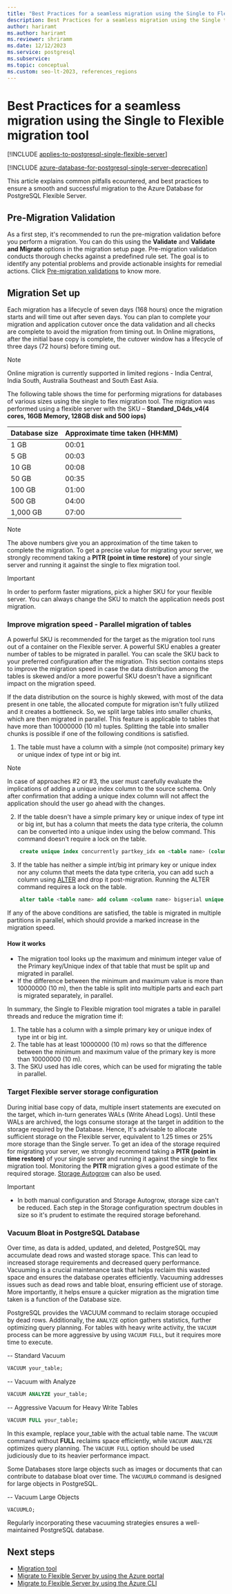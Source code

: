 ```yaml
---
title: "Best Practices for a seamless migration using the Single to Flexible migration tool"
description: Best Practices for a seamless migration using the Single to Flexible migration tool.
author: hariramt
ms.author: hariramt
ms.reviewer: shriramm
ms.date: 12/12/2023
ms.service: postgresql
ms.subservice: 
ms.topic: conceptual
ms.custom: seo-lt-2023, references_regions
---
```


# Best Practices for a seamless migration using the Single to Flexible migration tool

[!INCLUDE [applies-to-postgresql-single-flexible-server](../includes/applies-to-postgresql-single-flexible-server.md)]

[!INCLUDE [azure-database-for-postgresql-single-server-deprecation](../includes/azure-database-for-postgresql-single-server-deprecation.md)]

This article explains common pitfalls ecountered, and best practices to ensure a smooth and successful migration to the Azure Database for PostgreSQL Flexible Server.

## Pre-Migration Validation

As a first step, it's recommended to run the pre-migration validation before you perform a migration. You can do this using the **Validate** and **Validate and Migrate** options in the migration setup page. Pre-migration validation conducts thorough checks against a predefined rule set. The goal is to identify any potential problems and provide actionable insights for remedial actions. Click [Pre-migration validations](./concepts-single-to-flexible.md#pre-migration-validations) to know more.

## Migration Set up

Each migration has a lifecycle of seven days (168 hours) once the migration starts and will time out after seven days. You can plan to complete your migration and application cutover once the data validation and all checks are complete to avoid the migration from timing out. In Online migrations, after the initial base copy is complete, the cutover window has a lifecycle of three days (72 hours) before timing out.

> [!NOTE]  
> Online migration is currently supported in limited regions - India Central, India South, Australia Southeast and South East Asia.

The following table shows the time for performing migrations for databases of various sizes using the single to flex migration tool. The migration was performed using a flexible server with the SKU – **Standard_D4ds_v4(4 cores, 16GB Memory, 128GB disk and 500 iops)**

| Database size | Approximate time taken (HH:MM) |
| :--- | :--- |
| 1 GB | 00:01 |
| 5 GB | 00:03 |
| 10 GB | 00:08 |
| 50 GB | 00:35 |
| 100 GB | 01:00 |
| 500 GB | 04:00 |
| 1,000 GB | 07:00 |

> [!NOTE]  
> The above numbers give you an approximation of the time taken to complete the migration. To get a precise value for migrating your server, we strongly recommend taking a **PITR (point in time restore)** of your single server and running it against the single to flex migration tool.

> [!IMPORTANT]  
> In order to perform faster migrations, pick a higher SKU for your flexible server. You can always change the SKU to match the application needs post migration.

### Improve migration speed - Parallel migration of tables

A powerful SKU is recommended for the target as the migration tool runs out of a container on the Flexible server. A powerful SKU enables a greater number of tables to be migrated in parallel. You can scale the SKU back to your preferred configuration after the migration. This section contains steps to improve the migration speed in case the data distribution among the tables is skewed and/or a more powerful SKU doesn't have a significant impact on the migration speed.

If the data distribution on the source is highly skewed, with most of the data present in one table, the allocated compute for migration isn't fully utilized and it creates a bottleneck. So, we split large tables into smaller chunks, which are then migrated in parallel. This feature is applicable to tables that have more than 10000000 (10 m) tuples. Splitting the table into smaller chunks is possible if one of the following conditions is satisfied.  

1. The table must have a column with a simple (not composite) primary key or unique index of type int or big int.

> [!NOTE]  
> In case of approaches #2 or #3, the user must carefully evaluate the implications of adding a unique index column to the source schema. Only after confirmation that adding a unique index column will not affect the application should the user go ahead with the changes.

2. If the table doesn't have a simple primary key or unique index of type int or big int, but has a column that meets the data type criteria, the column can be converted into a unique index using the below command. This command doesn't require a lock on the table.

```sql
    create unique index concurrently partkey_idx on <table name> (column name);
```

3. If the table has neither a simple int/big int primary key or unique index nor any column that meets the data type criteria, you can add such a column using [ALTER](https://www.postgresql.org/docs/current/sql-altertable.html) and drop it post-migration. Running the ALTER command requires a lock on the table.

```sql
    alter table <table name> add column <column name> bigserial unique;
```

If any of the above conditions are satisfied, the table is migrated in multiple partitions in parallel, which should provide a marked increase in the migration speed.

#### How it works

- The migration tool looks up the maximum and minimum integer value of the Primary key/Unique index of that table that must be split up and migrated in parallel.
- If the difference between the minimum and maximum value is more than 10000000 (10 m), then the table is split into multiple parts and each part is migrated separately, in parallel.

In summary, the Single to Flexible migration tool migrates a table in parallel threads and reduce the migration time if:

1. The table has a column with a simple primary key or unique index of type int or big int.
2. The table has at least 10000000 (10 m) rows so that the difference between the minimum and maximum value of the primary key is more than 10000000 (10 m).
3. The SKU used has idle cores, which can be used for migrating the table in parallel.

### Target Flexible server storage configuration

During initial base copy of data, multiple insert statements are executed on the target, which in-turn generates WALs (Write Ahead Logs). Until these WALs are archived, the logs consume storage at the target in addition to the storage required by the Database. Hence, It's advisable to allocate sufficient storage on the Flexible server, equivalent to 1.25 times or 25% more storage than the Single server. To get an idea of the storage required for migrating your server, we strongly recommend taking a **PITR (point in time restore)** of your single server and running it against the single to flex migration tool. Monitoring the **PITR** migration gives a good estimate of the required storage. [Storage Autogrow](../flexible-server/how-to-auto-grow-storage-portal.md) can also be used.

> [!IMPORTANT]  
> 
- In both manual configuration and Storage Autogrow, storage size can't be reduced. Each step in the Storage configuration spectrum doubles in size so it's prudent to estimate the required storage beforehand.

### Vacuum Bloat in PostgreSQL Database

Over time, as data is added, updated, and deleted, PostgreSQL may accumulate dead rows and wasted storage space. This can lead to increased storage requirements and decreased query performance. Vacuuming is a crucial maintenance task that helps reclaim this wasted space and ensures the database operates efficiently. Vacuuming addresses issues such as dead rows and table bloat, ensuring efficient use of storage. More importantly, it helps ensure a quicker migration as the migration time taken is a function of the Database size.

PostgreSQL provides the VACUUM command to reclaim storage occupied by dead rows. Additionally, the `ANALYZE` option gathers statistics, further optimizing query planning. For tables with heavy write activity, the `VACUUM` process can be more aggressive by using `VACUUM FULL`, but it requires more time to execute.

-- Standard Vacuum
```sql
VACUUM your_table;
```

-- Vacuum with Analyze
```sql
VACUUM ANALYZE your_table;
```

-- Aggressive Vacuum for Heavy Write Tables
```sql
VACUUM FULL your_table;
```

In this example, replace your_table with the actual table name. The `VACUUM` command without **FULL** reclaims space efficiently, while `VACUUM ANALYZE` optimizes query planning. The `VACUUM FULL` option should be used judiciously due to its heavier performance impact. 

Some Databases store large objects such as images or documents that can contribute to database bloat over time. The `VACUUMLO` command is designed for large objects in PostgreSQL.

-- Vacuum Large Objects
```sql
VACUUMLO;
```

Regularly incorporating these vacuuming strategies ensures a well-maintained PostgreSQL database.

## Next steps

- [Migration tool](concepts-single-to-flexible.md)
- [Migrate to Flexible Server by using the Azure portal](how-to-migrate-single-to-flexible-portal.md)
- [Migrate to Flexible Server by using the Azure CLI](how-to-migrate-single-to-flexible-cli.md)
